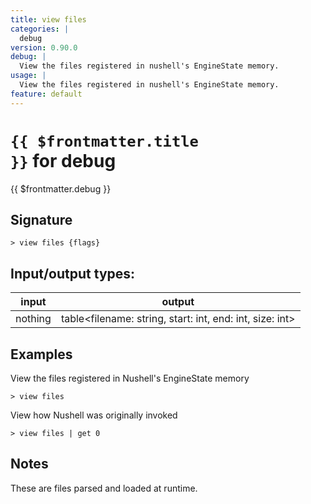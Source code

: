 ```yaml
---
title: view files
categories: |
  debug
version: 0.90.0
debug: |
  View the files registered in nushell's EngineState memory.
usage: |
  View the files registered in nushell's EngineState memory.
feature: default
---
```


<!-- This file is automatically generated. Please edit the command in https://github.com/nushell/nushell instead. -->

# <code>{{ $frontmatter.title }}</code> for debug

<div class='command-title'>{{ $frontmatter.debug }}</div>

## Signature

`> view files {flags} `

## Input/output types:

| input   | output                                                     |
| ------- | ---------------------------------------------------------- |
| nothing | table\<filename: string, start: int, end: int, size: int\> |

## Examples

View the files registered in Nushell's EngineState memory

```nu
> view files

```

View how Nushell was originally invoked

```nu
> view files | get 0

```

## Notes

These are files parsed and loaded at runtime.
